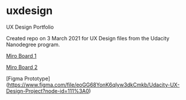 # uxdesign
UX Design Portfolio

Created repo on 3 March 2021 for UX Design files from the Udacity Nanodegree program.

[Miro Board 1](https://miro.com/app/board/o9J_lQWlW-U=/)

[Miro Board 2](https://miro.com/app/board/o9J_lOXs54c=/)

[Figma Prototype] (https://www.figma.com/file/eoGG68YonK6qIyw3dkCmkb/Udacity-UX-Design-Project?node-id=111%3A0)
